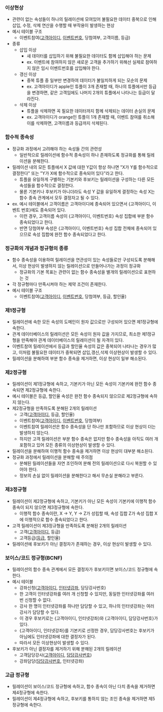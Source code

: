 ### 이상현상
- 관련이 없는 속성들이 하나의 릴레이션에 모여있어 불필요한 데이터 중복으로 인해 삽입, 수정, 삭제 연산을 수행할 때 부작용이 발생하는 현상
- 예시 테이블 구조
  - 이벤트참여(<u>고객아이디</u>, <u>이벤트번호</u>, 당첨여부, 고객이름, 등급)
- 종류
  - 삽입 이상
    - 새 데이터를 삽입하기 위해 불필요한 데이터도 함께 삽입해야 하는 문제
    - ex. 이벤트에 참여하지 않은 새로운 고객을 추가하기 위해선 실제로 참여하지 않은 임시 이벤트번호를 삽입해야 한다. 
  - 갱신 이상
    - 중복 튜플 중 일부만 변경하여 데이터가 불일치하게 되는 모순의 문제 
    - ex. 고객아이디가 apple인 튜플이 3개 존재할 때, 하나의 튜플에서만 등급을 변경하면, 같은 고객임에도 나머지 2개의 튜플에서 나타나는 등급이 달라진다.
  - 삭제 이상
    - 튜플을 삭제하면 꼭 필요한 데이터까지 함께 삭제되는 데이터 손실의 문제
    - ex. 고객아이디가 orange인 튜플이 1개 존재할 때, 이벤트 참여를 취소해 이를 삭제하면, 고객이름과 등급까지 삭제된다.

### 함수적 종속성
- 정규화 과정에서 고려해야 하는 속성들 간의 관련성
  - 일반적으로 릴레이션에 함수적 종속성이 하나 존재하도록 정규화를 통해 릴레이션을 분해한다.
- 릴레이션 내의 모든 튜플에서 X 값에 대한 Y값이 항상 하나면 "X가 Y를 함수적으로 결정한다" 또는 "Y가 X에 함수적으로 종속되어 있다"라고 한다.
  - 튜플을 유일하게 구별하는 기본키와 후보키는 릴레이션을 구성하는 다른 모든 속성들을 함수적으로 결정한다.
  - 물론 기본키나 후보키가 아니더라도 속성 Y 값을 유일하게 결정하는 속성 X는 함수 종속 관계에서 모두 결정자고 될 수 있다.
- ex. 예시 테이블에서 고객이름은 고객아이디에 종속되어 있으면서 {고객아이디, 이벤트 번호}에도 종속되어 있다.
  - 이런 경우, 고객이름 속성이 {고객아이디, 이벤트번호} 속성 집합에 부분 함수 종속되었다고 한다.
  - 반면 당첨여부 속성은 {고객아이디, 이벤트번호} 속성 집합 전체에 종속되어 있으므로 속성 집합에 완전 함수 종속되었다고 한다.

### 정규화의 개념과 정규형의 종류
- 함수 종속성을 이용하여 릴레이션을 연관성이 있는 속성들로만 구성되도록 분해해서, 이상 현상이 발생하지 않는 릴레이션으로 만들어나가는 과정이 정규화
  - 정규화의 기본 목표는 관련이 없는 함수 종속성을 별개의 릴레이션으로 표현하는 것
- 각 정규형마다 만족시켜야 하는 제약 조건이 존재한다.
- 예시 테이블 구조
  - 이벤트참여(<u>고객아이디</u>, <u>이벤트번호</u>, 당첨여부, 등급, 할인율)

### 제1정규형
- 릴레이션에 속한 모든 속성의 도메인이 원자 값으로만 구성되어 있으면 제1정규형에 속한다.
- 관계 데이터베이스의 릴레이션은 모든 속성이 원자 값을 가지므로, 최소한 제1정규형을 만족해야 관계 데이터베이스의 릴레이션이 될 자격이 있다.
- 이벤트참여 릴레이션에서 등급과 할인율 속성의 값은 중복되어 나타나는 경우가 많고, 이처럼 불필요한 데이터가 중복되면 삽입,갱신,삭제 이상현상이 발생할 수 있다.
- 릴레이션을 분해하여 부분 함수 종속을 제거하면, 이상 현상이 일부 해소된다.

### 제2정규형
- 릴레이션이 제1정규형에 속하고, 기본키가 아닌 모든 속성이 기본키에 완전 함수 종속되면 제2정규형에 속한다.
- 예시 테이블은 등급, 할인율 속성은 완전 함수 종속되지 않으므로 제2정규형에 속하지 않는다.
- 제2정규형을 만족하도록 분해된 2개의 릴레이션
  - 고객(<u>고객아이디</u>, 등급, 할인율)
  - 이벤트참여(<u>고객아이디</u>, <u>이벤트번호</u>, 당첨여부)
  - 이벤트참여 릴레이션은 함수 종속성을 단 하나만 포함하므로 이상 현상이 더는 발생하지 않는다.
  - 하지만 고객 릴레이션은 부분 함수 종속은 없지만 함수 종속성을 아직도 여러 개 포함하고 있어 모든 종류의 이상현상이 발생할 수 있다.
- 릴레이션을 분해하여 이행적 함수 종속을 제거하면 이상 현상이 대부분 해소된다.
- 정규화 과정에서 릴레이션을 분해할 때 주의점
  - 분해된 릴레이션들을 자연 조인하여 분해 전의 릴레이션으로 다시 복원할 수 있어야 한다.
  - 정보의 손실 없이 릴레이션을 분해한다고 해서 무손실 분해라고 부른다.

### 제3정규형
- 릴레이션이 제2정규형에 속하고, 기본키가 아닌 모든 속성이 기본키에 이행적 함수 종속이 되지 않으면 제3정규형에 속한다.
  - 이행적 함수 종속이란, X -> Y, Y -> Z가 성립할 때, 속성 집합 Z가 속성 집합 X에 이행적으로 함수 종속되었다고 한다.
- 고객 릴레이션이 제3정규형을 만족하도록 분해된 2개의 릴레이션
  - 고객(<u>고객아이디</u>, 등급)
  - 고객등급(<u>등급</u>, 할인율)
- 릴레이션에 후보키가 아닌 결정자가 존재하는 경우, 이상 현상이 발생할 수 있다.

### 보이스/코드 정규형(BCNF)
- 릴레이션의 함수 종속 관계에서 모든 결정자가 후보키이면 보이스/코드 정규형에 속한다.
- 예시 테이블
  - 강좌신청(<u>고객아이디</u>, <u>인터넷강좌</u>, 담당강사번호)
  - 한 고객이 인터넷강좌를 여러 개 신청할 수 있지만, 동일한 인터넷강좌를 여러 번 신청할 수 없다.
  - 강사 한 명이 인터넷강좌를 하나만 담당할 수 있고, 하나의 인터넷강좌는 여러 강사가 담당할 수 있다.
  - 이 경우 후보키로는 {고객아이디, 인터넷강좌}와 {고객아이디, 담당강사번호}가 있다.
  - {고객아이디, 인터넷강좌}를 기본키로 선정한 경우, 담당강사번호는 후보키가 아님에도 인터넷강좌에 대한 결정자가 된다.
  - 따라서 모든 이상현상이 발생할 수 있다.
- 후보키가 아닌 결정자를 제거하기 위해 분해된 2개의 릴레이션
  - 고객담당강사(<u>고객아이디</u>, <u>담당강사번호</u>)
  - 강좌담당(<u>담당강사번호</u>, 인터넷강좌)

### 고급 정규형
- 릴레이션이 보이스/코드 정규형에 속하고, 함수 종속이 아닌 다치 종속을 제거하면 제4정규형에 속한다.
- 릴레이션이 제4정규형에 속하고, 후보키를 통하지 않는 조인 종속을 제거하면 제5정규형에 속한다.
